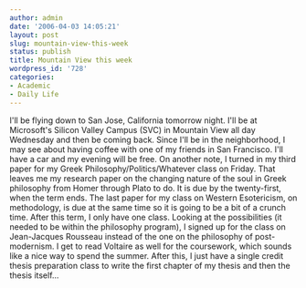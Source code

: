 ```yaml
---
author: admin
date: '2006-04-03 14:05:21'
layout: post
slug: mountain-view-this-week
status: publish
title: Mountain View this week
wordpress_id: '728'
categories:
- Academic
- Daily Life
---
```


I'll be flying down to San Jose, California tomorrow night. I'll be at
Microsoft's Silicon Valley Campus (SVC) in Mountain View all day
Wednesday and then be coming back. Since I'll be in the neighborhood, I
may see about having coffee with one of my friends in San Francisco.
I'll have a car and my evening will be free. On another note, I turned
in my third paper for my Greek Philosophy/Politics/Whatever class on
Friday. That leaves me my research paper on the changing nature of the
soul in Greek philosophy from Homer through Plato to do. It is due by
the twenty-first, when the term ends. The last paper for my class on
Western Esotericism, on methodology, is due at the same time so it is
going to be a bit of a crunch time. After this term, I only have one
class. Looking at the possibilities (it needed to be within the
philosophy program), I signed up for the class on Jean-Jacques Rousseau
instead of the one on the philosophy of post-modernism. I get to read
Voltaire as well for the coursework, which sounds like a nice way to
spend the summer. After this, I just have a single credit thesis
preparation class to write the first chapter of my thesis and then the
thesis itself...
